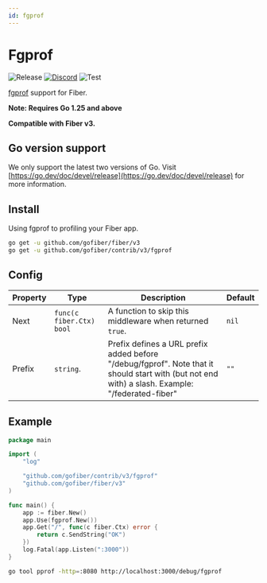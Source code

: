 ```yaml
---
id: fgprof
---
```


# Fgprof

![Release](https://img.shields.io/github/v/tag/gofiber/contrib?filter=fgprof*)
[![Discord](https://img.shields.io/discord/704680098577514527?style=flat&label=%F0%9F%92%AC%20discord&color=00ACD7)](https://gofiber.io/discord)
![Test](https://github.com/gofiber/contrib/workflows/Test%20Fgprof/badge.svg)

[fgprof](https://github.com/felixge/fgprof) support for Fiber.

**Note: Requires Go 1.25 and above**

**Compatible with Fiber v3.**

## Go version support

We only support the latest two versions of Go. Visit [https://go.dev/doc/devel/release](https://go.dev/doc/devel/release) for more information.

## Install

Using fgprof to profiling your Fiber app.

```sh
go get -u github.com/gofiber/fiber/v3
go get -u github.com/gofiber/contrib/v3/fgprof
```

## Config

| Property | Type                      | Description                                                                                                                                      | Default |
|----------|---------------------------|--------------------------------------------------------------------------------------------------------------------------------------------------|---------|
| Next     | `func(c fiber.Ctx) bool` | A function to skip this middleware when returned `true`.                                                                                         | `nil`   |
| Prefix   | `string`.                 | Prefix defines a URL prefix added before "/debug/fgprof". Note that it should start with (but not end with) a slash. Example: "/federated-fiber" | `""`    |

## Example

```go
package main

import (
    "log"

    "github.com/gofiber/contrib/v3/fgprof"
    "github.com/gofiber/fiber/v3"
)

func main() {
    app := fiber.New()
    app.Use(fgprof.New())
    app.Get("/", func(c fiber.Ctx) error {
        return c.SendString("OK")
    })
    log.Fatal(app.Listen(":3000"))
}
```

```bash
go tool pprof -http=:8080 http://localhost:3000/debug/fgprof
```
